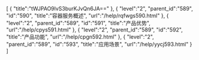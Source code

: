 [
	{
		"title":"tWJPAO9lvS3burKJvQn6JA=="
	},
	{
		"level":"2",
		"parent_id":"589",
		"id":"590",
		"title":"容器服务概述",
		"url":"/help/rqfwgs590.html"
	},
	{
		"level":"2",
		"parent_id":"589",
		"id":"591",
		"title":"产品优势",
		"url":"/help/cpys591.html"
	},
	{
		"level":"2",
		"parent_id":"589",
		"id":"592",
		"title":"产品功能",
		"url":"/help/cpgn592.html"
	},
	{
		"level":"2",
		"parent_id":"589",
		"id":"593",
		"title":"应用场景",
		"url":"/help/yycj593.html"
	}
]